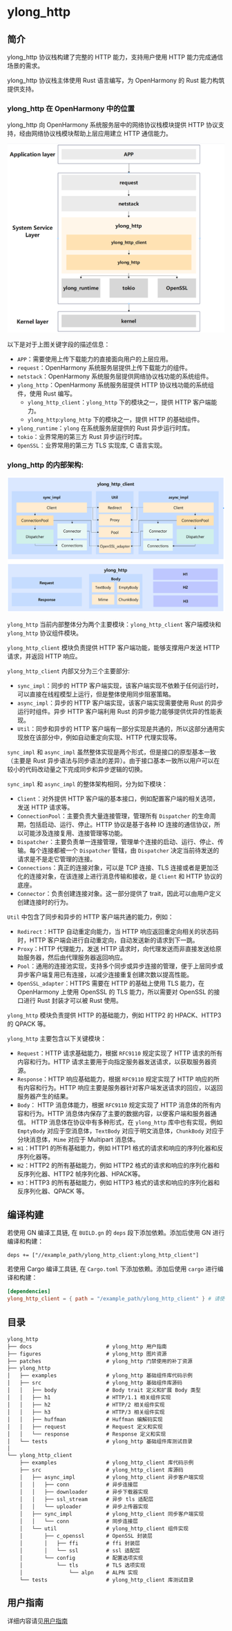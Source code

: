# ylong_http

## 简介

ylong_http 协议栈构建了完整的 HTTP 能力，支持用户使用 HTTP 能力完成通信场景的需求。

ylong_http 协议栈主体使用 Rust 语言编写，为 OpenHarmony 的 Rust 能力构筑提供支持。

### ylong_http 在 OpenHarmony 中的位置

ylong_http 向 OpenHarmony 系统服务层中的网络协议栈模块提供 HTTP 协议支持，经由网络协议栈模块帮助上层应用建立 HTTP 通信能力。

![structure](./figures/structure.png)

以下是对于上图关键字段的描述信息：

- `APP`：需要使用上传下载能力的直接面向用户的上层应用。
- `request`：OpenHarmony 系统服务层提供上传下载能力的组件。
- `netstack`：OpenHarmony 系统服务层提供网络协议栈功能的系统组件。
- `ylong_http`：OpenHarmony 系统服务层提供 HTTP 协议栈功能的系统组件，使用 Rust 编写。
  - `ylong_http_client`：`ylong_http` 下的模块之一，提供 HTTP 客户端能力。
  - `ylong_http`:`ylong_http` 下的模块之一，提供 HTTP 的基础组件。
- `ylong_runtime`：`ylong` 在系统服务层提供的 Rust 异步运行时库。
- `tokio`：业界常用的第三方 Rust 异步运行时库。
- `OpenSSL`：业界常用的第三方 TLS 实现库, C 语言实现。

### ylong_http 的内部架构:

![inner_structure](./figures/inner_structure.png)

`ylong_http` 当前内部整体分为两个主要模块：`ylong_http_client` 客户端模块和 `ylong_http` 协议组件模块。

`ylong_http_client` 模块负责提供 HTTP 客户端功能，能够支撑用户发送 HTTP 请求，并返回 HTTP 响应。

`ylong_http_client` 内部又分为三个主要部分:
 - `sync_impl`：同步的 HTTP 客户端实现，该客户端实现不依赖于任何运行时，可以直接在线程模型上运行，但是整体使用同步阻塞策略。
 - `async_impl`：异步的 HTTP 客户端实现，该客户端实现需要使用 Rust 的异步运行时组件。异步 HTTP 客户端利用 Rust 的异步能力能够提供优异的性能表现。
 - `Util`：同步和异步的 HTTP 客户端有一部分实现是共通的，所以这部分通用实现放在该部分中，例如自动重定向实现、HTTP 代理实现等。

`sync_impl` 和 `async_impl` 虽然整体实现是两个形式，但是接口的原型基本一致（主要是 Rust 异步语法与同步语法的差异）。由于接口基本一致所以用户可以在较小的代码改动量之下完成同步和异步逻辑的切换。

`sync_impl` 和 `async_impl` 的整体架构相同，分为如下模块：
 - `Client`：对外提供 HTTP 客户端的基本接口，例如配置客户端的相关选项，发送 HTTP 请求等。
 - `ConnectionPool`：主要负责大量连接管理，管理所有 `Dispatcher` 的生命周期，包括启动、运行、停止。HTTP 协议是基于各种 IO 连接的通信协议，所以可能涉及连接复用、连接管理等功能。
 - `Dispatcher`：主要负责单一连接管理，管理单个连接的启动、运行、停止、传输。每个连接都被一个 `Dispatcher` 管辖，由 `Dispatcher` 决定当前待发送的请求是不是走它管理的连接。
 - `Connections`：真正的连接对象，可以是 TCP 连接、TLS 连接或者是更加泛化的连接对象，在该连接上进行消息传输和接收，是 `Client` 和 HTTP 协议的底座。
 - `Connector`：负责创建连接对象。这一部分提供了 trait，因此可以由用户定义创建连接时的行为。

`Util` 中包含了同步和异步的 HTTP 客户端共通的能力，例如：
- `Redirect`：HTTP 自动重定向能力，当 HTTP 响应返回重定向相关的状态码时，HTTP 客户端会进行自动重定向，自动发送新的请求到下一跳。
- `Proxy`：HTTP 代理能力，发送 HTTP 请求时，向代理发送而非直接发送给原始服务器，然后由代理服务器返回响应。
- `Pool`：通用的连接池实现，支持多个同步或异步连接的管理，便于上层同步或异步客户端复用已有连接，以减少连接重复创建次数以提高性能。
- `OpenSSL_adapter`：HTTPS 需要在 HTTP 的基础上使用 TLS 能力，在 OpenHarmony 上使用 OpenSSL 的 TLS 能力，所以需要对 OpenSSL 的接口进行 Rust 封装才可以被 Rust 使用。

`ylong_http` 模块负责提供 HTTP 的基础能力，例如 HTTP2 的 HPACK、HTTP3 的 QPACK 等。

`ylong_http` 主要包含以下关键模块：
- `Request`：HTTP 请求基础能力，根据 `RFC9110` 规定实现了 HTTP 请求的所有内容和行为。HTTP 请求主要用于向指定服务器发送请求，以获取服务器资源。
- `Response`：HTTP 响应基础能力，根据 `RFC9110` 规定实现了 HTTP 响应的所有内容和行为。HTTP 响应主要是服务器针对客户端发送请求的回应，以返回服务器产生的结果。
- `Body`：
   HTTP 消息体能力，根据 `RFC9110` 规定实现了 HTTP 消息体的所有内容和行为。HTTP 消息体内保存了主要的数据内容，以便客户端和服务器通信。
   HTTP 消息体在协议中有多种形式，在 `ylong_http` 库中也有实现，例如 `EmptyBody` 对应于空消息体，`TextBody` 对应于明文消息体，`ChunkBody` 对应于分块消息体，`Mime` 对应于 Multipart 消息体。
- `H1`：HTTP1 的所有基础能力，例如 HTTP1 格式的请求和响应的序列化器和反序列化器等。
- `H2`：HTTP2 的所有基础能力，例如 HTTP2 格式的请求和响应的序列化器和反序列化器、HTTP2 帧序列化器、HPACK等。
- `H3`：HTTP3 的所有基础能力，例如 HTTP3 格式的请求和响应的序列化器和反序列化器、QPACK 等。

## 编译构建

若使用 GN 编译工具链, 在 ```BUILD.gn``` 的 ```deps``` 段下添加依赖。添加后使用 GN 进行编译和构建：

```gn
deps += ["//example_path/ylong_http_client:ylong_http_client"]
```

若使用 Cargo 编译工具链, 在 ```Cargo.toml``` 下添加依赖。添加后使用 ```cargo``` 进行编译和构建：

```toml
[dependencies]
ylong_http_client = { path = "/example_path/ylong_http_client" } # 请使用路径依赖
```

## 目录

```
ylong_http
├── docs                        # ylong_http 用户指南
├── figures                     # ylong_http 图片资源
├── patches                     # ylong_http 门禁使用的补丁资源
├── ylong_http
│   ├── examples                # ylong_http 基础组件库代码示例
│   ├── src                     # ylong_http 基础组件库源码
│   │   ├── body                # Body trait 定义和扩展 Body 类型
│   │   ├── h1                  # HTTP/1.1 相关组件实现
│   │   ├── h2                  # HTTP/2 相关组件实现
│   │   ├── h3                  # HTTP/3 相关组件实现
│   │   ├── huffman             # Huffman 编解码实现
│   │   ├── request             # Request 定义和实现
│   │   └── response            # Response 定义和实现
│   └── tests                   # ylong_http 基础组件库测试目录
│
└── ylong_http_client
    ├── examples                # ylong_http_client 库代码示例
    ├── src                     # ylong_http_client 库源码
    │   ├── async_impl          # ylong_http_client 异步客户端实现
    │   │   ├── conn            # 异步连接层
    │   │   ├── downloader      # 异步下载器实现
    │   │   ├── ssl_stream      # 异步 tls 适配层
    │   │   └── uploader        # 异步上传器实现   
    │   ├── sync_impl           # ylong_http_client 同步客户端实现
    │   │   └── conn            # 同步连接层
    │   └── util                # ylong_http_client 组件实现
    │       ├── c_openssl       # OpenSSL 封装层
    │       │   ├── ffi         # ffi 封装层
    │       │   └── ssl         # ssl 适配层
    │       └── config          # 配置选项实现
    │           └── tls         # TLS 选项实现
    │               └── alpn    # ALPN 实现
    └── tests                   # ylong_http_client 库测试目录
```

## 用户指南

详细内容请见[用户指南](./docs/user_guide.md)